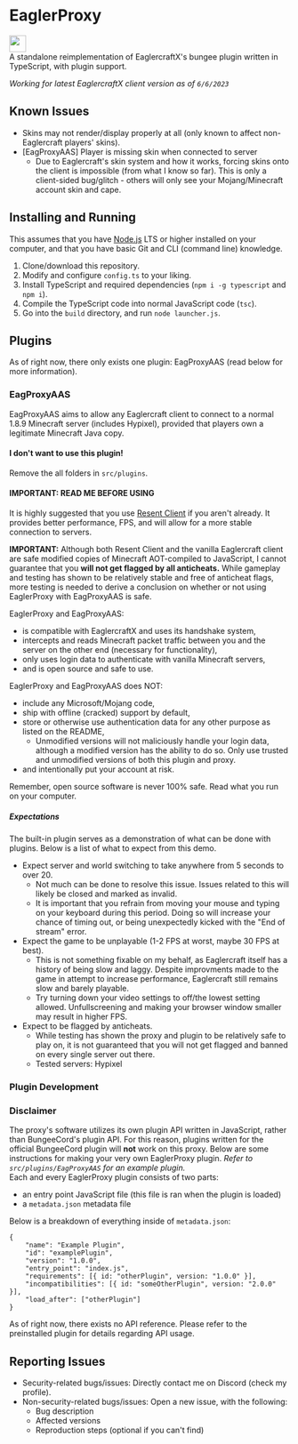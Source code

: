 # EaglerProxy
<a href="https://repl.it/github/WorldEditAxe/eaglerproxy"><img height="30px" src="https://raw.githubusercontent.com/FogNetwork/Tsunami/main/deploy/replit2.svg"><img></a>  
A standalone reimplementation of EaglercraftX's bungee plugin written in TypeScript, with plugin support.

*Working for latest EaglercraftX client version as of `6/6/2023`*  
## Known Issues
* Skins may not render/display properly at all (only known to affect non-Eaglercraft players' skins).
* [EagProxyAAS] Player is missing skin when connected to server
   * Due to Eaglercraft's skin system and how it works, forcing skins onto the client is impossible (from what I know so far). This is only a client-sided bug/glitch - others will only see your Mojang/Minecraft account skin and cape.
## Installing and Running
This assumes that you have [Node.js](https://nodejs.org/en) LTS or higher installed on your computer, and that you have basic Git and CLI (command line) knowledge.

1. Clone/download this repository.
2. Modify and configure `config.ts` to your liking.
3. Install TypeScript and required dependencies (`npm i -g typescript` and `npm i`).
4. Compile the TypeScript code into normal JavaScript code (`tsc`).
5. Go into the `build` directory, and run `node launcher.js`.
## Plugins
As of right now, there only exists one plugin: EagProxyAAS (read below for more information).
### EagProxyAAS
EagProxyAAS aims to allow any Eaglercraft client to connect to a normal 1.8.9 Minecraft server (includes Hypixel), provided that players own a legitimate Minecraft Java copy.
#### I don't want to use this plugin!
Remove the all folders in `src/plugins`.
#### IMPORTANT: READ ME BEFORE USING
It is highly suggested that you use [Resent Client](https://reslauncher.vercel.app/) if you aren't already. It provides better performance, FPS, and will allow for a more stable connection to servers.

**IMPORTANT:** Although both Resent Client and the vanilla Eaglercraft client are safe modified copies of Minecraft AOT-compiled to JavaScript, I cannot guarantee that you **will not get flagged by all anticheats.** While gameplay and testing has shown to be relatively stable and free of anticheat flags, more testing is needed to derive a conclusion on whether or not using EaglerProxy with EagProxyAAS is safe.  

EaglerProxy and EagProxyAAS:
* is compatible with EaglercraftX and uses its handshake system,
* intercepts and reads Minecraft packet traffic between you and the server on the other end (necessary for functionality),
* only uses login data to authenticate with vanilla Minecraft servers,
* and is open source and safe to use.

EaglerProxy and EagProxyAAS does NOT:
* include any Microsoft/Mojang code,
* ship with offline (cracked) support by default,
* store or otherwise use authentication data for any other purpose as listed on the README,
    * Unmodified versions will not maliciously handle your login data, although a modified version has the ability to do so. Only use trusted and unmodified versions of both this plugin and proxy.
* and intentionally put your account at risk.

Remember, open source software is never 100% safe. Read what you run on your computer.

##### Expectations
The built-in plugin serves as a demonstration of what can be done with plugins. Below is a list of what to expect from this demo.
* Expect server and world switching to take anywhere from 5 seconds to over 20.
   * Not much can be done to resolve this issue. Issues related to this will likely be closed and marked as invalid.
   * It is important that you refrain from moving your mouse and typing on your keyboard during this period. Doing so will increase your chance of timing out, or being unexpectedly kicked with the "End of stream" error.
* Expect the game to be unplayable (1-2 FPS at worst, maybe 30 FPS at best).
   * This is not something fixable on my behalf, as Eaglercraft itself has a history of being slow and laggy. Despite improvments made to the game in attempt to increase performance, Eaglercraft still remains slow and barely playable.
   * Try turning down your video settings to off/the lowest setting allowed. Unfullscreening and making your browser window smaller may result in higher FPS.
* Expect to be flagged by anticheats.
   * While testing has shown the proxy and plugin to be relatively safe to play on, it is not guaranteed that you will not get flagged and banned on every single server out there.
   * Tested servers: Hypixel
### Plugin Development
### Disclaimer
The proxy's software utilizes its own plugin API written in JavaScript, rather than BungeeCord's plugin API. For this reason, plugins written for the official BungeeCord plugin will **not** work on this proxy. Below are some instructions for making your very own EaglerProxy plugin.
*Refer to `src/plugins/EagProxyAAS` for an example plugin.*  
Each and every EaglerProxy plugin consists of two parts:

* an entry point JavaScript file (this file is ran when the plugin is loaded)
* a `metadata.json` metadata file

Below is a breakdown of everything inside of `metadata.json`:  
```
{
    "name": "Example Plugin",
    "id": "examplePlugin",
    "version": "1.0.0",
    "entry_point": "index.js",
    "requirements": [{ id: "otherPlugin", version: "1.0.0" }],
    "incompatibilities": [{ id: "someOtherPlugin", version: "2.0.0" }],
    "load_after": ["otherPlugin"]
}
```
As of right now, there exists no API reference. Please refer to the preinstalled plugin for details regarding API usage.
## Reporting Issues
* Security-related bugs/issues: Directly contact me on Discord (check my profile).
* Non-security-related bugs/issues: Open a new issue, with the following:
   * Bug description
   * Affected versions
   * Reproduction steps (optional if you can't find)
